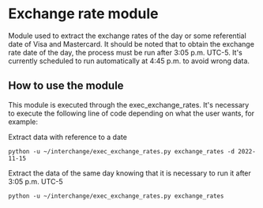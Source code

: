 Exchange rate module
========================
Module used to extract the exchange rates of the day or some referential date of Visa and Mastercard. It should be noted that to obtain the exchange rate date of the day, the process must be run after 3:05 p.m. UTC-5. It's currently scheduled to run automatically at 4:45 p.m. to avoid wrong data.

How to use the module
--------------
This module is executed through the exec_exchange_rates. It's necessary to execute the following line of code depending on what the user wants, for example:

Extract data with reference to a date
```
python -u ~/interchange/exec_exchange_rates.py exchange_rates -d 2022-11-15
```

Extract the data of the same day knowing that it is necessary to run it after 3:05 p.m. UTC-5
```
python -u ~/interchange/exec_exchange_rates.py exchange_rates
```